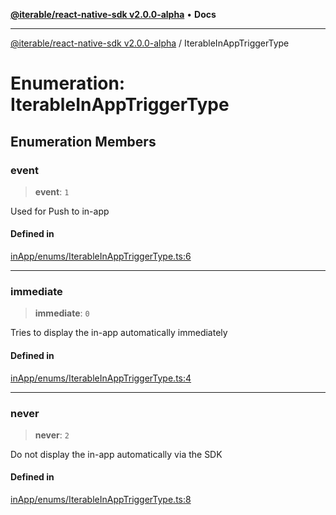 [**@iterable/react-native-sdk v2.0.0-alpha**](../README.md) • **Docs**

***

[@iterable/react-native-sdk v2.0.0-alpha](../globals.md) / IterableInAppTriggerType

# Enumeration: IterableInAppTriggerType

## Enumeration Members

### event

> **event**: `1`

Used for Push to in-app

#### Defined in

[inApp/enums/IterableInAppTriggerType.ts:6](https://github.com/Iterable/react-native-sdk/blob/33a336d972ce3f91e45be0626b4337400455463a/src/inApp/enums/IterableInAppTriggerType.ts#L6)

***

### immediate

> **immediate**: `0`

Tries to display the in-app automatically immediately

#### Defined in

[inApp/enums/IterableInAppTriggerType.ts:4](https://github.com/Iterable/react-native-sdk/blob/33a336d972ce3f91e45be0626b4337400455463a/src/inApp/enums/IterableInAppTriggerType.ts#L4)

***

### never

> **never**: `2`

Do not display the in-app automatically via the SDK

#### Defined in

[inApp/enums/IterableInAppTriggerType.ts:8](https://github.com/Iterable/react-native-sdk/blob/33a336d972ce3f91e45be0626b4337400455463a/src/inApp/enums/IterableInAppTriggerType.ts#L8)
